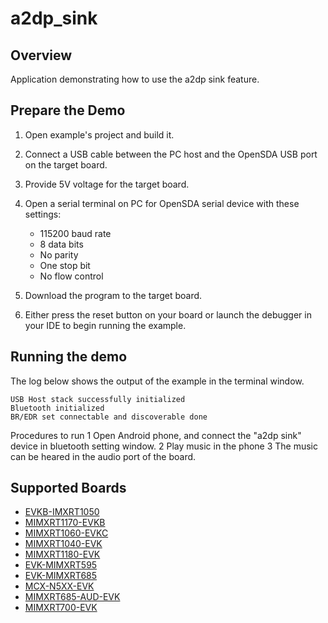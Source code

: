 # a2dp_sink

## Overview
Application demonstrating how to use the a2dp sink feature.

## Prepare the Demo

1.  Open example's project and build it.

2.  Connect a USB cable between the PC host and the OpenSDA USB port on the target board.

3.  Provide 5V voltage for the target board.

4.  Open a serial terminal on PC for OpenSDA serial device with these settings:
    - 115200 baud rate
    - 8 data bits
    - No parity
    - One stop bit
    - No flow control

5.  Download the program to the target board.

6.  Either press the reset button on your board or launch the debugger in your IDE to begin running the example.

## Running the demo
The log below shows the output of the example in the terminal window.

~~~~~~~~~~~~~~~~~~~~~~~~~~~~~~~~~~~
USB Host stack successfully initialized
Bluetooth initialized
BR/EDR set connectable and discoverable done
~~~~~~~~~~~~~~~~~~~~~~~~~~~~~~~~~~~

Procedures to run
1 Open Android phone, and connect the "a2dp sink" device in bluetooth setting window.
2 Play music in the phone
3 The music can be heared in the audio port of the board.

## Supported Boards
- [EVKB-IMXRT1050](../../_boards/evkbimxrt1050/edgefast_bluetooth_examples/a2dp_sink/example_board_readme.md)
- [MIMXRT1170-EVKB](../../_boards/evkbmimxrt1170/edgefast_bluetooth_examples/a2dp_sink/example_board_readme.md)
- [MIMXRT1060-EVKC](../../_boards/evkcmimxrt1060/edgefast_bluetooth_examples/a2dp_sink/example_board_readme.md)
- [MIMXRT1040-EVK](../../_boards/evkmimxrt1040/edgefast_bluetooth_examples/a2dp_sink/example_board_readme.md)
- [MIMXRT1180-EVK](../../_boards/evkmimxrt1180/edgefast_bluetooth_examples/a2dp_sink/example_board_readme.md)
- [EVK-MIMXRT595](../../_boards/evkmimxrt595/edgefast_bluetooth_examples/a2dp_sink/example_board_readme.md)
- [EVK-MIMXRT685](../../_boards/evkmimxrt685/edgefast_bluetooth_examples/a2dp_sink/example_board_readme.md)
- [MCX-N5XX-EVK](../../_boards/mcxn5xxevk/edgefast_bluetooth_examples/a2dp_sink/example_board_readme.md)
- [MIMXRT685-AUD-EVK](../../_boards/mimxrt685audevk/edgefast_bluetooth_examples/a2dp_sink/example_board_readme.md)
- [MIMXRT700-EVK](../../_boards/mimxrt700evk/edgefast_bluetooth_examples/a2dp_sink/example_board_readme.md)
